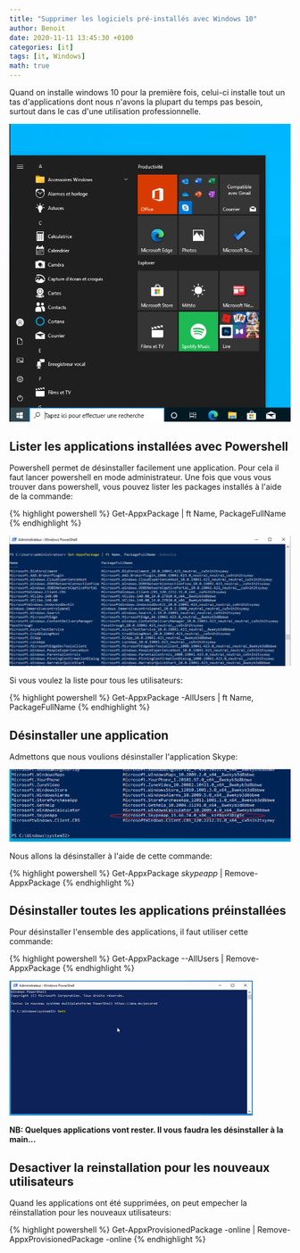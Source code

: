 ```yaml
---
title: "Supprimer les logiciels pré-installés avec Windows 10"
author: Benoit
date: 2020-11-11 13:45:30 +0100
categories: [it]
tags: [it, Windows]
math: true
---
```

Quand on installe windows 10 pour la première fois, celui-ci installe tout un tas d'applications dont nous n'avons la plupart du temps pas besoin, surtout dans le cas d'une utilisation professionnelle.

![Menu démarrer](/images/uninstall-windows-preinstall-packages/startmenu.png)

## Lister les applications installées avec Powershell

Powershell permet de désinstaller facilement une application. Pour cela il faut lancer powershell en mode administrateur.
Une fois que vous vous trouver dans powershell, vous pouvez lister les packages installés à l'aide de la commande:

{% highlight powershell %}
Get-AppxPackage | ft Name, PackageFullName
{% endhighlight %}

![gatappxpackage](/images/uninstall-windows-preinstall-packages/gatappxpackage.png)

Si vous voulez la liste pour tous les utilisateurs:

{% highlight powershell %}
Get-AppxPackage -AllUsers | ft Name, PackageFullName
{% endhighlight %}

## Désinstaller une application

Admettons que nous voulions désinstaller l'application Skype:

![skype](/images/uninstall-windows-preinstall-packages/skype.png)

Nous allons la désinstaller à l'aide de cette commande:

{% highlight powershell %}
Get-AppxPackage *skypeapp* | Remove-AppxPackage
{% endhighlight %}


## Désinstaller toutes les applications préinstallées

Pour désinstaller l'ensemble des applications, il faut utiliser cette commande:

{% highlight powershell %}
Get-AppxPackage --AllUsers | Remove-AppxPackage
{% endhighlight %}

![supprimer toutes les applications](/images/uninstall-windows-preinstall-packages/remove-all-packages.gif)

__NB: Quelques applications vont rester. Il vous faudra les désinstaller à la main...__

## Desactiver la reinstallation pour les nouveaux utilisateurs

Quand les applications ont été supprimées, on peut empecher la réinstallation pour les nouveaux utilisateurs:

{% highlight powershell %}
Get-AppxProvisionedPackage -online | Remove-AppxProvisionedPackage -online
{% endhighlight %}